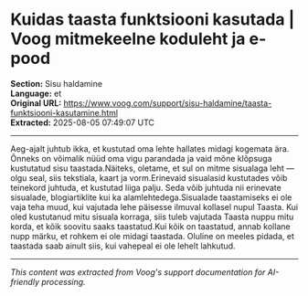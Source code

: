 # Kuidas taasta funktsiooni kasutada | Voog mitmekeelne koduleht ja e-pood

**Section:** Sisu haldamine  
**Language:** et  
**Original URL:** https://www.voog.com/support/sisu-haldamine/taasta-funktsiooni-kasutamine.html  
**Extracted:** 2025-08-05 07:49:07 UTC

---

Aeg-ajalt juhtub ikka, et kustutad oma lehte hallates midagi kogemata ära. Õnneks on võimalik nüüd oma vigu parandada ja vaid mõne klõpsuga kustutatud sisu taastada.Näiteks, oletame, et sul on mitme sisualaga leht — olgu seal, siis tekstiala, kaart ja vorm.Erinevaid sisualasid kustutades võib teinekord juhtuda, et kustutad liiga palju. Seda võib juhtuda nii erinevate sisualade, blogiartiklite kui ka alamlehtedega.Sisualade taastamiseks ei ole vaja teha muud, kui vajutada lehe päisesse ilmuval kollasel nupul Taasta.
Kui oled kustutanud mitu sisuala korraga, siis tuleb vajutada Taasta nuppu mitu korda, et kõik soovitu saaks taastatud.Kui kõik on taastatud, annab kollane nupp märku, et rohkem ei ole midagi taastada. Oluline on meeles pidada, et taastada saab ainult siis, kui vahepeal ei ole lehelt lahkutud.

---

*This content was extracted from Voog's support documentation for AI-friendly processing.*
